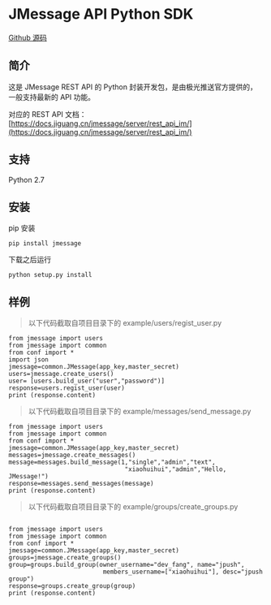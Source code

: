 # JMessage API Python SDK
[Github 源码](https://github.com/jpush/jmessage-api-python-client)

## 简介
这是 JMessage REST API 的 Python 封装开发包，是由极光推送官方提供的，一般支持最新的 API 功能。

对应的 REST API 文档：[https://docs.jiguang.cn/jmessage/server/rest_api_im/](https://docs.jiguang.cn/jmessage/server/rest_api_im/)

## 支持

Python 2.7

## 安装

pip 安装
```
pip install jmessage
```

下载之后运行
```
python setup.py install 
```

## 样例
>以下代码截取自项目目录下的 example/users/regist_user.py

```
from jmessage import users
from jmessage import common
from conf import *
import json
jmessage=common.JMessage(app_key,master_secret)
users=jmessage.create_users()
user= [users.build_user("user","password")]
response=users.regist_user(user)
print (response.content)
```

>以下代码截取自项目目录下的 example/messages/send_message.py

```
from jmessage import users
from jmessage import common
from conf import *
jmessage=common.JMessage(app_key,master_secret)
messages=jmessage.create_messages()
message=messages.build_message(1,"single","admin","text",
                                "xiaohuihui","admin","Hello, JMessage!")
response=messages.send_messages(message)
print (response.content)
```

>以下代码截取自项目目录下的 example/groups/create_groups.py

```

from jmessage import users
from jmessage import common
from conf import *
jmessage=common.JMessage(app_key,master_secret)
groups=jmessage.create_groups()
group=groups.build_group(owner_username="dev_fang", name="jpush",
                          members_username=["xiaohuihui"], desc="jpush group")
response=groups.create_group(group)
print (response.content)
```
